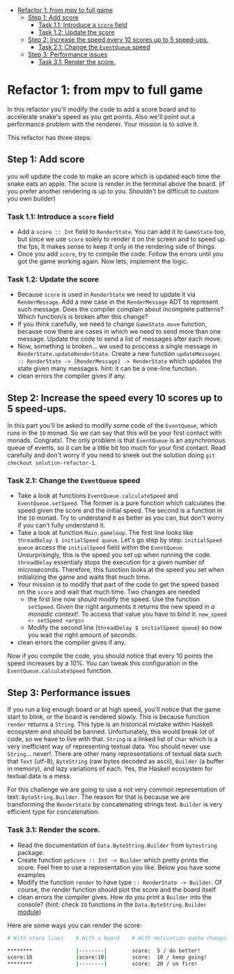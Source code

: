 - [Refactor 1: from mpv to full game](#refactor-1-from-mpv-to-full-game)
  - [Step 1: Add score](#step-1-add-score)
    - [Task 1.1: Introduce a `score` field](#task-11-introduce-a-score-field)
    - [Task 1.2: Update the score](#task-12-update-the-score)
  - [Step 2: Increase the speed every 10 scores up to 5 speed-ups.](#step-2-increase-the-speed-every-10-scores-up-to-5-speed-ups)
    - [Task 2.1: Change the `EventQueue` speed](#task-21-change-the-eventqueue-speed)
  - [Step 3: Performance issues](#step-3-performance-issues)
    - [Task 3.1: Render the score.](#task-31-render-the-score)
# Refactor 1: from mpv to full game

In this refactor you'll modify the code to add a score board and to accelerate snake's speed as you get points. Also we'll point out a performance problem with the renderer. Your mission is to solve it.

This refactor has three steps:

## Step 1: Add score
you will update the code to make an score which is updated each time the snake eats an apple. The score is render in the terminal above the board. (if you prefer another rendering is up to you. Shouldn't be difficult to custom you own builder)

### Task 1.1: Introduce a `score` field
- Add a `score :: Int` field to `RenderState`. You can add it to `GameState` too, but since we use `score` solely to render it on the screen and to speed up the fps, It makes sense to keep it only in the rendering side of things.
- Once you add `score`, try to compile the code. Follow the errors until you got the game working again. Now lets, implement the logic.

### Task 1.2: Update the score
- Because `score` is used in `RenderState` we need to update it via `RenderMessage`. Add a new case in the `RenderMessage` ADT to represent such message. Does the compiler complain about incomplete patterns? Which function/s is broken after this change?
- If you think carefully, we need to change `GameState.move` function, because now there are cases in which we need to send more than one message. Update the code to send a list of messages after each move. 
- Now, something is broken... we used to proccess a single message in `RenderState.updateRenderState`. Create a new function `updateMessages :: RenderState -> [RenderMessage] -> RenderState` which updates the state given many messages. hint: it can be a one-line function.
- clean errors the compiler gives if any. 

## Step 2: Increase the speed every 10 scores up to 5 speed-ups.

In this part you'll be asked to modify some code of the `EventQueue`, which runs in the `IO` monad. So we can say that this will be your first contact with monads. Congrats!. The only problem is that `EventQueue` is an asynchronous queue of events, so it can be a little bit too much for your first contact. Read carefully and don't worry if you need to sneek out the solution doing `git checkout solution-refactor-1`. 

### Task 2.1: Change the `EventQueue` speed

- Take a look at functions `EventQueue.calculateSpeed` and `EventQueue.setSpeed`. The former is a pure function which calculates the speed given the score and the initial speed. The second is a function in the `IO` monad. Try to understand it as better as you can, but don't worry if you can't fully understand it.
- Take a look at function `Main.gameloop`. The first line looks like `threadDelay $ initialSpeed queue`. Let's go step by step: `initialSpeed queue` access the `initialSpeed` field within the `EventQueue`. Unsurprisingly, this is the speed you set up when running the code. `threadDelay` essentialy stops the execution for a given number of microseconds. Therefore, this function looks at the speed you set when initializing the game and waits that much time.
- Your mission is to modify that part of the code to get the speed based on the `score` and wait that much time. Two changes are needed
  - the first line now should modify the speed. Use the function `setSpeed`. Given the right arguments it returns the new speed _in a monadic context!_. To access that value you have to _bind_ it: `new_speed <- setSpeed <args>`
  - Modify the second line (`threadDelay $ initialSpeed queue`) so now you wait the right amount of seconds.
- clean errors the compiler gives if any. 

Now if you compile the code, you should notice that every 10 points the speed increases by a 10%. You can tweak this configuration in the `EventQueue.calculateSpeed` function.

## Step 3: Performance issues

If you run a big enough board or at high speed, you'll notice that the game start to blink, or the board is rendered slowly. This is because function `render` returns a `String`. This type is an historical mistake within Haskell ecosystem and should be banned. Unfortunately, this would break lot of code, so we have to live with that. `String` is a linked list of `Char` which is a very inefficient way of representing textual data. You should never use `String`... never!. There are other many representations of textual data such that `Text` (utf-8), `ByteString` (raw bytes decoded as ascii), `Builder` (a buffer in memory), and lazy variations of each. Yes, the Haskell ecosystem for textual data is a mess.

For this challenge we are going to use a not very common representation of text: `ByteString.Builder`. The reason for that is because we are transforming the `RenderState` by concatenating strings text. `Builder` is very efficient type for concatenation. 

### Task 3.1: Render the score.

- Read the documentation of `Data.ByteString.Builder` from `bytestring` package.
- Create function `ppScore :: Int -> Builder` which pretty prints the score. Feel free to use a representation you like. Below you have some examples
- Modify the function `render` to have type `:: RenderState -> Builder`. Of course, the render function should plot the score and the board itself
- clean errors the compiler gives. How do you print a `Builder` into the console?  (hint: check `IO` functions in the `Data.ByteString.Builder` [module](https://hackage.haskell.org/package/bytestring-0.10.6.0/docs/Data-ByteString-Builder.html))

Here are some ways you can render the score:

```bash
# With stars lines    # With a board    # With motivation quote changing every 10 points
                                      
********              |--------|        score:  5 / do better!
score:10              |score:10|        score:  10 / keep going!
********              |--------|        score:  20 / on fire!
```